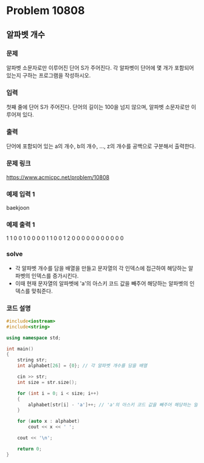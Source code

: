 # Problem 10808

## 알파벳 개수

### 문제
알파벳 소문자로만 이루어진 단어 S가 주어진다. 각 알파벳이 단어에 몇 개가 포함되어 있는지 구하는 프로그램을 작성하시오.

### 입력
첫째 줄에 단어 S가 주어진다. 단어의 길이는 100을 넘지 않으며, 알파벳 소문자로만 이루어져 있다.

### 출력
단어에 포함되어 있는 a의 개수, b의 개수, …, z의 개수를 공백으로 구분해서 출력한다.

### 문제 링크
<https://www.acmicpc.net/problem/10808>

### 예제 입력 1
baekjoon

### 예제 출력 1
1 1 0 0 1 0 0 0 0 1 1 0 0 1 2 0 0 0 0 0 0 0 0 0 0 0

### solve
- 각 알파벳 개수를 담을 배열을 만들고 문자열의 각 인덱스에 접근하여 해당하는 알파벳의 인덱스를 증가시킨다.
- 이때 현재 문자열의 알파벳에 'a'의 아스키 코드 값을 빼주어 해당하는 알파벳의 인덱스를 맞춰준다.


### 코드 설명
```C++
#include<iostream>
#include<string>

using namespace std;

int main()
{
	string str;
	int alphabet[26] = {0}; // 각 알파벳 개수를 담을 배열

	cin >> str;
	int size = str.size();

	for (int i = 0; i < size; i++)
	{
		alphabet[str[i] - 'a']++; // 'a'의 아스키 코드 값을 빼주어 해당하는 알파벳의 인덱스를 맞춰줌
	}

	for (auto x : alphabet)
		cout << x << ' ';

	cout << '\n';

	return 0;
}
```
